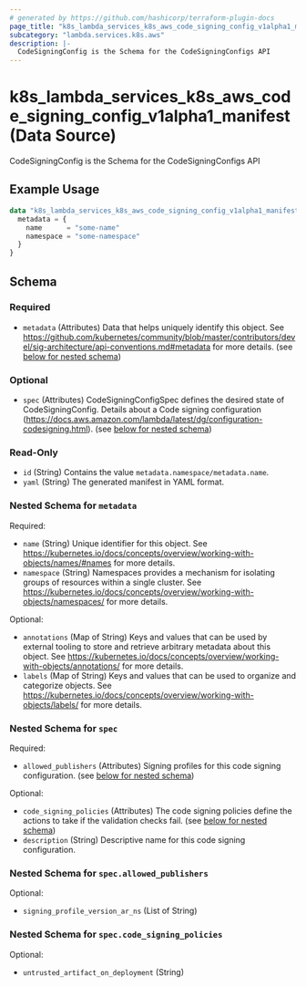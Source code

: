 ```yaml
---
# generated by https://github.com/hashicorp/terraform-plugin-docs
page_title: "k8s_lambda_services_k8s_aws_code_signing_config_v1alpha1_manifest Data Source - terraform-provider-k8s"
subcategory: "lambda.services.k8s.aws"
description: |-
  CodeSigningConfig is the Schema for the CodeSigningConfigs API
---
```


# k8s_lambda_services_k8s_aws_code_signing_config_v1alpha1_manifest (Data Source)

CodeSigningConfig is the Schema for the CodeSigningConfigs API

## Example Usage

```terraform
data "k8s_lambda_services_k8s_aws_code_signing_config_v1alpha1_manifest" "example" {
  metadata = {
    name      = "some-name"
    namespace = "some-namespace"
  }
}
```

<!-- schema generated by tfplugindocs -->
## Schema

### Required

- `metadata` (Attributes) Data that helps uniquely identify this object. See https://github.com/kubernetes/community/blob/master/contributors/devel/sig-architecture/api-conventions.md#metadata for more details. (see [below for nested schema](#nestedatt--metadata))

### Optional

- `spec` (Attributes) CodeSigningConfigSpec defines the desired state of CodeSigningConfig.  Details about a Code signing configuration (https://docs.aws.amazon.com/lambda/latest/dg/configuration-codesigning.html). (see [below for nested schema](#nestedatt--spec))

### Read-Only

- `id` (String) Contains the value `metadata.namespace/metadata.name`.
- `yaml` (String) The generated manifest in YAML format.

<a id="nestedatt--metadata"></a>
### Nested Schema for `metadata`

Required:

- `name` (String) Unique identifier for this object. See https://kubernetes.io/docs/concepts/overview/working-with-objects/names/#names for more details.
- `namespace` (String) Namespaces provides a mechanism for isolating groups of resources within a single cluster. See https://kubernetes.io/docs/concepts/overview/working-with-objects/namespaces/ for more details.

Optional:

- `annotations` (Map of String) Keys and values that can be used by external tooling to store and retrieve arbitrary metadata about this object. See https://kubernetes.io/docs/concepts/overview/working-with-objects/annotations/ for more details.
- `labels` (Map of String) Keys and values that can be used to organize and categorize objects. See https://kubernetes.io/docs/concepts/overview/working-with-objects/labels/ for more details.


<a id="nestedatt--spec"></a>
### Nested Schema for `spec`

Required:

- `allowed_publishers` (Attributes) Signing profiles for this code signing configuration. (see [below for nested schema](#nestedatt--spec--allowed_publishers))

Optional:

- `code_signing_policies` (Attributes) The code signing policies define the actions to take if the validation checks fail. (see [below for nested schema](#nestedatt--spec--code_signing_policies))
- `description` (String) Descriptive name for this code signing configuration.

<a id="nestedatt--spec--allowed_publishers"></a>
### Nested Schema for `spec.allowed_publishers`

Optional:

- `signing_profile_version_ar_ns` (List of String)


<a id="nestedatt--spec--code_signing_policies"></a>
### Nested Schema for `spec.code_signing_policies`

Optional:

- `untrusted_artifact_on_deployment` (String)
